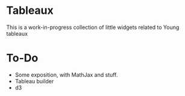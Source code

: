 # Tableaux

This is a work-in-progress collection of little widgets related to Young tableaux

# To-Do

- Some exposition, with MathJax and stuff.
- Tableau builder
- d3
